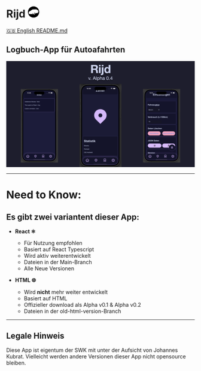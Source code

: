 # **Rijd** <img width="30" height="30" src="https://github.com/LesesTrickshon/Rijd/blob/old-html-version/media/favicon.png?raw=true">
[🇬🇧 English README.md](./🇬🇧-PERUSE-MY-WORDS.md)
## Logbuch-App für Autoafahrten
![Thumbnail](https://github.com/LesesTrickshon/Rijd/blob/main/Thumbnail.png?raw=true)
***
# Need to Know:
## Es gibt zwei variantent dieser App:
- **React ⚛️**
  - Für Nutzung empfohlen
  - Basiert auf React Typescript
  - Wird aktiv weiterentwickelt
  - Dateien in der Main-Branch
  - Alle Neue Versionen
 
- **HTML 🌐**
  - Wird **nicht** mehr weiter entwickelt
  - Basiert auf HTML
  - Offizieller download als Alpha v0.1 & Alpha v0.2
  - Dateien in der old-html-version-Branch
---
## Legale Hinweis
Diese App ist eigentum der SWK mit unter der Aufsicht von Johannes Kubrat.
Vielleicht werden andere Versionen dieser App nicht opensource bleiben.
